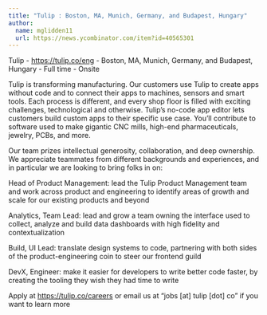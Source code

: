 ```yaml
---
title: "Tulip : Boston, MA, Munich, Germany, and Budapest, Hungary"
author:
  name: mglidden11
  url: https://news.ycombinator.com/item?id=40565301
---
```

Tulip - <a href="https:&#x2F;&#x2F;tulip.co&#x2F;eng" rel="nofollow">https:&#x2F;&#x2F;tulip.co&#x2F;eng</a> - Boston, MA, Munich, Germany, and Budapest, Hungary - Full time - Onsite

Tulip is transforming manufacturing. Our customers use Tulip to create apps without code and to connect their apps to machines, sensors and smart tools. Each process is different, and every shop floor is filled with exciting challenges, technological and otherwise. Tulip’s no-code app editor lets customers build custom apps to their specific use case. You’ll contribute to software used to make gigantic CNC mills, high-end pharmaceuticals, jewelry, PCBs, and more.

Our team prizes intellectual generosity, collaboration, and deep ownership. We appreciate teammates from different backgrounds and experiences, and in particular we are looking to bring folks in on:

Head of Product Management: lead the Tulip Product Management team and work across product and engineering to identify areas of growth and scale for our existing products and beyond

Analytics, Team Lead: lead and grow a team owning the interface used to collect, analyze and build data dashboards with high fidelity and contextualization

Build, UI Lead: translate design systems to code, partnering with both sides of the product-engineering coin to steer our frontend guild

DevX, Engineer: make it easier for developers to write better code faster, by creating the tooling they wish they had time to write

Apply at <a href="https:&#x2F;&#x2F;tulip.co&#x2F;careers" rel="nofollow">https:&#x2F;&#x2F;tulip.co&#x2F;careers</a> or email us at “jobs [at] tulip [dot] co” if you want to learn more
